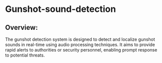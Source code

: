 # Gunshot-sound-detection
## Overview:
The gunshot detection system is designed to detect and localize gunshot sounds in real-time using audio processing techniques. It aims to provide rapid alerts to authorities or security personnel, enabling prompt response to potential threats.
